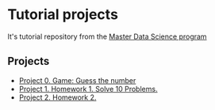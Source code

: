 # Tutorial projects
It's tutorial repository from the [Master Data Science program](https://new.skillfactory.ru/data-science-v-medicine-mipt)

## Projects

* [Project 0. Game: Guess the number](https://github.com/ekaterinatao/Tutorial_projects/tree/main/project_0)
* [Project 1. Homework 1. Solve 10 Problems.](https://github.com/ekaterinatao/Tutorial_projects/tree/main/project_1)
* [Project 2. Homework 2.](https://github.com/ekaterinatao/Tutorial_projects/tree/main/project_2)